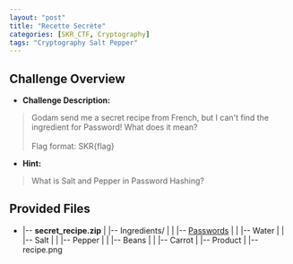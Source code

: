 ```yaml
---
layout: "post"
title: "Recette Secrète"
categories: [SKR_CTF, Cryptography]
tags: "Cryptography Salt Pepper"
---
```


## Challenge Overview
- **Challenge Description:**
>Godam send me a secret recipe from French, but I can't find the ingredient for Password! What does it mean? <br><br>
Flag format: SKR{flag}

- **Hint:**
>What is Salt and Pepper in Password Hashing?

## Provided Files
- |-- **secret_recipe.zip**
|   |-- Ingredients/
|   |   |-- [Passwords](assets\secret_recipe\Ingredients\Passwords)
|   |   |-- Water
|   |   |-- Salt
|   |   |-- Pepper
|   |   |-- Beans
|   |   |-- Carrot
|   |-- Product
|   |-- recipe.png

